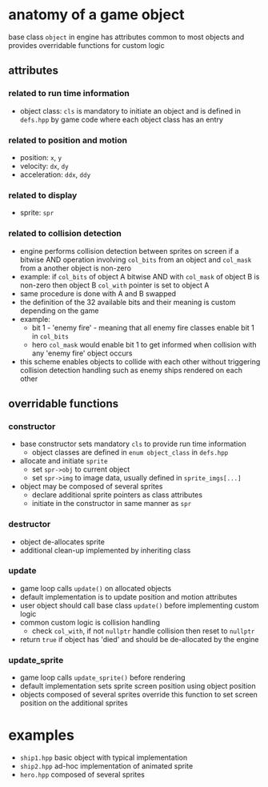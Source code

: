 # anatomy of a game object

base class `object` in engine has attributes common to most objects and provides overridable functions for custom logic

## attributes

### related to run time information
* object class: `cls` is mandatory to initiate an object and is defined in `defs.hpp` by game code where each object class has an entry

### related to position and motion
* position: `x`, `y`
* velocity: `dx`, `dy`
* acceleration: `ddx`, `ddy`

### related to display
* sprite: `spr`

### related to collision detection
* engine performs collision detection between sprites on screen if a bitwise AND operation involving `col_bits` from an object and `col_mask` from a another object is non-zero
* example: if `col_bits` of object A bitwise AND with `col_mask` of object B is non-zero then object B `col_with` pointer is set to object A
* same procedure is done with A and B swapped
* the definition of the 32 available bits and their meaning is custom depending on the game
* example:
  - bit 1 - 'enemy fire' - meaning that all enemy fire classes enable bit 1 in `col_bits`
  - hero `col_mask` would enable bit 1 to get informed when collision with any 'enemy fire' object occurs
* this scheme enables objects to collide with each other without triggering collision detection handling such as enemy ships rendered on each other

## overridable functions

### constructor
* base constructor sets mandatory `cls` to provide run time information
  - object classes are defined in `enum object_class` in `defs.hpp`
* allocate and initiate `sprite`
  - set `spr->obj` to current object
  - set `spr->img` to image data, usually defined in `sprite_imgs[...]`
* object may be composed of several sprites
  - declare additional sprite pointers as class attributes
  - initiate in the constructor in same manner as `spr`

### destructor
* object de-allocates sprite
* additional clean-up implemented by inheriting class

### update
* game loop calls `update()` on allocated objects
* default implementation is to update position and motion attributes
* user object should call base class `update()` before implementing custom logic
* common custom logic is collision handling
  - check `col_with`, if not `nullptr` handle collision then reset to `nullptr`
* return `true` if object has 'died' and should be de-allocated by the engine

### update_sprite
* game loop calls `update_sprite()` before rendering
* default implementation sets sprite screen position using object position
* objects composed of several sprites override this function to set screen position on the additional sprites

# examples
* `ship1.hpp` basic object with typical implementation
* `ship2.hpp` ad-hoc implementation of animated sprite
* `hero.hpp` composed of several sprites
